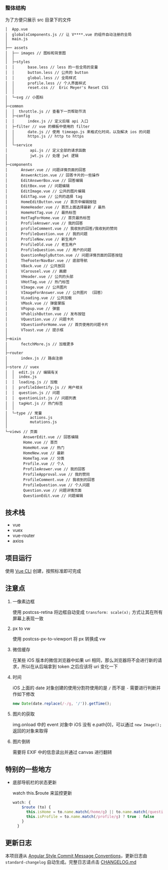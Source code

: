 ### 整体结构

为了方便只展示 src 目录下的文件

```
│  App.vue
│  globalsComponents.js // 让 V****.vue 的组件自动注册的全局
│  main.js
│
├── assets
│  ├── images // 图标和背景图
│  │
│  ├─styles
│  │      base.less // less 的一些全局的变量
│  │      button.less // 公共的 button
│  │      global.less // 全局样式
│  │      profile.less // 个人界面样式
│  │      reset.css //  Eric Meyer's Reset CSS
│  │
│  └─svg // 小图标
│
├─common
│  │  throttle.js // 查看下一页帮助节流
│  ├─config
│  │      index.js // 定义后端 api 入口
│  ├─filter // vue 的模板中使用的 filter
│  │      date.js // 使用 timeago.js 来格式化时间，以及解决 ios 的问题
│  │      https.js // http to https
│  │
│  └─service
│          api.js // 定义全部的请求函数
│          jwt.js // 处理 jwt 逻辑
│
├─components
│      Answer.vue // 问题详情页面的回答
│      AnswerAction.vue // 回答卡片的一些操作
│      EditAnswerBox.vue // 回答编辑
│      EditBox.vue // 问题编辑
│      EditImage.vue // 公共的图片编辑
│      EditTag.vue // 公共的选择 tag
│      HomeEditButton.vue // 首页中编辑按钮
│      HomeHeader.vue // 首页上面选择最新 / 最热
│      HomeHotTag.vue // 最热标签
│      HotTagForHome.vue // 首页最热标签
│      ProfileAnswer.vue // 我的回答
│      profileComment.vue // 我收到的回答/我收到的赞同
│      ProfileQuestion.vue // 我的问题
│      ProfileNew.vue // 新生用户
│      ProfileOld.vue // 老生用户
│      ProfileQuestion.vue // 用户的问题
│      QuestionReplyButton.vue // 问题详情页面的回答按钮
│      TheFooterNavBar.vue // 底部导航
│      VBack.vue // 公共放回
│      VCarousel.vue // 画廊
│      VHeader.vue // 公共的头部
│      VHotTag.vue // 热门标签
│      VImage.vue // 公共图片
│      VImageForAnswer.vue // 公共图片 （回答）
│      VLoading.vue // 公共加载
│      VMask.vue // 弹窗蒙版
│      VPopup.vue // 弹窗
│      VPublishButton.vue // 发布按钮
│      VQuestion.vue // 问题卡片
│      VQuestionForHome.vue // 首页使用的问题卡片
│      VToast.vue // 提示框
│
├─mixin
│      fectchMore.js // 加载更多
│
├─router
│      index.js // 路由注册
│
├─store // vuex
│  │  edit.js // 编辑有关
│  │  index.js
│  │  loading.js // 加载
│  │  profileIdentify.js // 用户相关
│  │  question.js // 问题
│  │  questionList.js // 问题列表
│  │  tagHot.js // 热门标签
│  │
│  └─type // 常量
│          actions.js
│          mutations.js
│
└─views // 页面
        AnswerEdit.vue // 回答编辑
        Home.vue // 首页
        HomeHot.vue // 热门
        HomeNew.vue // 最新
        HomeTag.vue // 分类
        Profile.vue // 个人
        ProfileAnswer.vue // 我的回答
        ProfileApproval.vue // 我的赞同
        ProfileComment.vue // 我收到的回答
        ProfileQuestion.vue // 个人问题
        Question.vue // 问题详情页面
        QuestionEdit.vue // 问题编辑

```

## 技术栈

- vue
- vuex
- vue-router
- axios

## 项目运行

使用 [Vue CLI](https://cli.vuejs.org/) 创建，按照标准即可完成

## 注意点

1. 一像素边框

   使用 postcss-retina 将边框自动变成 `transform: scale(x);` 方式让其在所有屏幕上表现一致

2. px to vw

   使用 postcss-px-to-viewport 将 px 转换成 vw

3. 微信缓存

   在某些 iOS 版本的微信浏览器中如果 uri 相同，那么浏览器将不会进行新的请求，所以在从后端拿到 token 之后应该将 uri 变化一下

4. 时间

   iOS 上面的 date 对象创建的使用分割符使用的是 `/` 而不是 `-` 需要进行判断并作如下修改

   ```js
   new Date(date.replace(/-/g, '/')).getTime();
   ```

5. 图片的获取

   img.onload 中的 event 对象中 iOS 没有 e.path[0]，可以通过 `new Image();` 返回的对象来取得

6. 图片倒转

   需要将 EXIF 中的信息读出并通过 canvas 进行翻转

## 特别的一些地方

- 底部导航栏的状态更新

  watch this.\$route 来监控更新

  ```js
  watch: {
      $route (to) {
        this.isHome = to.name.match(/home/g) || to.name.match(/question/g) ? true : false
        this.isProfile = to.name.match(/profile/g) ? true : false
      }
    }
  ```

## 更新日志

本项目遵从 [Angular Style Commit Message Conventions](https://gist.github.com/stephenparish/9941e89d80e2bc58a153)，更新日志由 `standard-changelog` 自动生成。完整日志请点击 [CHANGELOG.md](./CHANGELOG.md)
